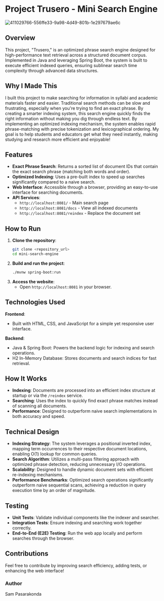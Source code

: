 # Project Trusero - Mini Search Engine

![411029766-556ffe33-9a98-4d49-801b-1e297679ae6c](https://github.com/user-attachments/assets/35927133-77a1-435c-9bb5-9f28c822dde8)

## Overview
This project, "Trusero," is an optimized phrase search engine designed for high-performance text retrieval across a structured document corpus. Implemented in Java and leveraging Spring Boot, the system is built to execute efficient indexed queries, ensuring sublinear search time complexity through advanced data structures.

## Why I Made This

I built this project to make searching for information in syllabi and academic materials faster and easier. Traditional search methods can be slow and frustrating, especially when you're trying to find an exact phrase. By creating a smarter indexing system, this search engine quickly finds the right information without making you dig through endless text. By implementing an optimized indexing mechanism, the system enables rapid phrase-matching with precise tokenization and lexicographical ordering. My goal is to help students and educators get what they need instantly, making studying and research more efficient and enjoyable! 

## Features
- **Exact Phrase Search**: Returns a sorted list of document IDs that contain the exact search phrase (matching both words and order).
- **Optimized Indexing**: Uses a pre-built index to speed up searches significantly compared to a naive search.
- **Web Interface**: Accessible through a browser, providing an easy-to-use interface for searching documents.
- **API Services**:
  - `http://localhost:8081/` - Main search page
  - `http://localhost:8081/docs` - View all indexed documents
  - `http://localhost:8081/reindex` - Replace the document set

## How to Run
1. **Clone the repository**:
   ```bash
   git clone <repository_url>
   cd mini-search-engine
   ```
2. **Build and run the project**:
   ```bash
   ./mvnw spring-boot:run
   ```
3. **Access the website**:
   - Open `http://localhost:8081` in your browser.
  
## Technologies Used

**Frontend**: 
- Built with HTML, CSS, and JavaScript for a simple yet responsive user interface.

**Backend**:
- Java & Spring Boot: Powers the backend logic for indexing and search operations.
- H2 In-Memory Database: Stores documents and search indices for fast retrieval.

## How It Works
- **Indexing**: Documents are processed into an efficient index structure at startup or via the `/reindex` service.
- **Searching**: Uses the index to quickly find exact phrase matches instead of scanning all documents.
- **Performance**: Designed to outperform naive search implementations in both accuracy and speed.

## Technical Design

- **Indexing Strategy**: The system leverages a positional inverted index, mapping term occurrences to their respective document locations, enabling O(1) lookup for common queries.
- **Search Algorithm**: Utilizes a multi-pass filtering approach with optimized phrase detection, reducing unnecessary I/O operations.
- **Scalability**: Designed to handle dynamic document sets with efficient re-indexing mechanisms.
- **Performance Benchmarks**: Optimized search operations significantly outperform naive sequential scans, achieving a reduction in query execution time by an order of magnitude.

## Testing
- **Unit Tests**: Validate individual components like the indexer and searcher.
- **Integration Tests**: Ensure indexing and searching work together correctly.
- **End-to-End (E2E) Testing**: Run the web app locally and perform searches through the browser.

## Contributions
Feel free to contribute by improving search efficiency, adding tests, or enhancing the web interface!


### Author
Sam Pasarakonda

